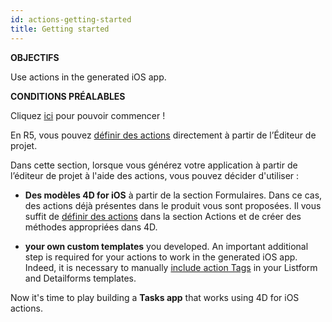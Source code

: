 ```yaml
---
id: actions-getting-started
title: Getting started
---
```

<div class = "objectives"> 

**OBJECTIFS**

Use actions in the generated iOS app.</div> <div class = "prerequisites"> 

**CONDITIONS PRÉALABLES**

Cliquez [ici](prerequisites.html) pour pouvoir commencer !</div> 

En R5, vous pouvez [définir des actions](actions.html) directement à partir de l’Éditeur de projet.

Dans cette section, lorsque vous générez votre application à partir de l’éditeur de projet à l'aide des actions, vous pouvez décider d'utiliser :

* **Des modèles 4D for iOS** à partir de la section Formulaires. Dans ce cas, des actions déjà présentes dans le produit vous sont proposées. Il vous suffit de [définir des actions](define-first-action.html) dans la section Actions et de créer des méthodes appropriées dans 4D.

* **your own custom templates** you developed. An important additional step is required for your actions to work in the generated iOS app. Indeed, it is necessary to manually [include action Tags](action-custom-template.html) in your Listform and Detailforms templates.

Now it's time to play building a **Tasks app** that works using 4D for iOS actions.